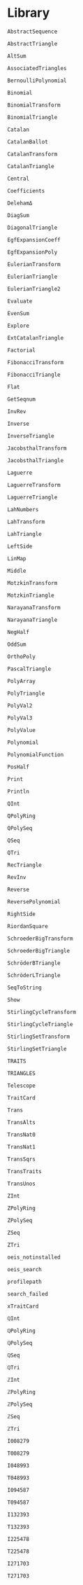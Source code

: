 # Library

```@docs
AbstractSequence
```
```@docs
AbstractTriangle
```
```@docs
AltSum
```
```@docs
AssociatedTriangles
```
```@docs
BernoulliPolynomial
```
```@docs
Binomial
```
```@docs
BinomialTransform
```
```@docs
BinomialTriangle
```
```@docs
Catalan
```
```@docs
CatalanBallot
```
```@docs
CatalanTransform
```
```@docs
CatalanTriangle
```
```@docs
Central
```
```@docs
Coefficients
```
```@docs
DelehamΔ
```
```@docs
DiagSum
```
```@docs
DiagonalTriangle
```
```@docs
EgfExpansionCoeff
```
```@docs
EgfExpansionPoly
```
```@docs
EulerianTransform
```
```@docs
EulerianTriangle
```
```@docs
EulerianTriangle2
```
```@docs
Evaluate
```
```@docs
EvenSum
```
```@docs
Explore
```
```@docs
ExtCatalanTriangle
```
```@docs
Factorial
```
```@docs
FibonacciTransform
```
```@docs
FibonacciTriangle
```
```@docs
Flat
```
```@docs
GetSeqnum
```
```@docs
InvRev
```
```@docs
Inverse
```
```@docs
InverseTriangle
```
```@docs
JacobsthalTransform
```
```@docs
JacobsthalTriangle
```
```@docs
Laguerre
```
```@docs
LaguerreTransform
```
```@docs
LaguerreTriangle
```
```@docs
LahNumbers
```
```@docs
LahTransform
```
```@docs
LahTriangle
```
```@docs
LeftSide
```
```@docs
LinMap
```
```@docs
Middle
```
```@docs
MotzkinTransform
```
```@docs
MotzkinTriangle
```
```@docs
NarayanaTransform
```
```@docs
NarayanaTriangle
```
```@docs
NegHalf
```
```@docs
OddSum
```
```@docs
OrthoPoly
```
```@docs
PascalTriangle
```
```@docs
PolyArray
```
```@docs
PolyTriangle
```
```@docs
PolyVal2
```
```@docs
PolyVal3
```
```@docs
PolyValue
```
```@docs
Polynomial
```
```@docs
PolynomialFunction
```
```@docs
PosHalf
```
```@docs
Print
```
```@docs
Println
```
```@docs
QInt
```
```@docs
QPolyRing
```
```@docs
QPolySeq
```
```@docs
QSeq
```
```@docs
QTri
```
```@docs
RecTriangle
```
```@docs
RevInv
```
```@docs
Reverse
```
```@docs
ReversePolynomial
```
```@docs
RightSide
```
```@docs
RiordanSquare
```
```@docs
SchroederBigTransform
```
```@docs
SchroederBigTriangle
```
```@docs
SchröderBTriangle
```
```@docs
SchröderLTriangle
```
```@docs
SeqToString
```
```@docs
Show
```
```@docs
StirlingCycleTransform
```
```@docs
StirlingCycleTriangle
```
```@docs
StirlingSetTransform
```
```@docs
StirlingSetTriangle
```
```@docs
TRAITS
```
```@docs
TRIANGLES
```
```@docs
Telescope
```
```@docs
TraitCard
```
```@docs
Trans
```
```@docs
TransAlts
```
```@docs
TransNat0
```
```@docs
TransNat1
```
```@docs
TransSqrs
```
```@docs
TransTraits
```
```@docs
TransUnos
```
```@docs
ZInt
```
```@docs
ZPolyRing
```
```@docs
ZPolySeq
```
```@docs
ZSeq
```
```@docs
ZTri
```
```@docs
oeis_notinstalled
```
```@docs
oeis_search
```
```@docs
profilepath
```
```@docs
search_failed
```
```@docs
xTraitCard
```
```@docs
ℚInt
```
```@docs
ℚPolyRing
```
```@docs
ℚPolySeq
```
```@docs
ℚSeq
```
```@docs
ℚTri
```
```@docs
ℤInt
```
```@docs
ℤPolyRing
```
```@docs
ℤPolySeq
```
```@docs
ℤSeq
```
```@docs
ℤTri
```
```@docs
I008279
```
```@docs
T008279
```
```@docs
I048993
```
```@docs
T048993
```
```@docs
I094587
```
```@docs
T094587
```
```@docs
I132393
```
```@docs
T132393
```
```@docs
I225478
```
```@docs
T225478
```
```@docs
I271703
```
```@docs
T271703
```
